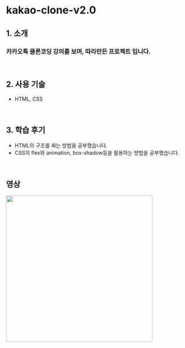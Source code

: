 # kakao-clone-v2.0

## 1. 소개

### 카카오톡 클론코딩 강의를 보며, 따라만든 프로젝트 입니다.

<br>

## 2. 사용 기술

- HTML, CSS

<br>

## 3. 학습 후기

- HTML의 구조를 짜는 방법을 공부했습니다.
- CSS의 flex와 animation, box-shadow등을 활용하는 방법을 공부했습니다.

<br>

## 영상

<img src="https://github.com/jellybrown/kakao-clone-v2.0/blob/master/kakao-clone-2.gif" width="400">

